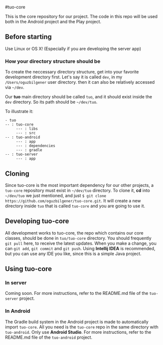 #tuo-core

This is the core repository for our project. The code in this repo will be used both in the Android project and the Play project.

## Before starting
Use Linux or OS X! (Especially if you are developing the server app)
### How your directory structure should be
To create the neccessary directory structure, get into your favorite development directory first. Let's say it is called `dev`, in my `/Users/oguzbilgener` user directory. then it can also be relatively accessed via `~/dev`.

Our **tuo** main directory should be called `tuo`, and it should exist inside the `dev` directory. So its path should be `~/dev/tuo`.

To illustrate it:
```
- tuo
-- : tuo-core
	 --- : libs
	 --- : src
-- : tuo-android
	 --- : app
	 --- : dependencies
	 --- : gradle
-- : tuo-server
	 --- : app
```


## Cloning
Since tuo-core is the most important dependency for our other projects, a `tuo-core` repository must exist in `~/dev/tuo` directory. To clone it, **cd** into `~/dev/tuo` we just mentioned, and just `$ git clone https://github.com/oguzbilgener/tuo-core.git`. It will create a new directory inside `tuo` that is called `tuo-core` and you are going to use it.

## Developing tuo-core
All development works to tuo-core, the repo which contains our core classes, should be done in `tuo/tuo-core` directory. You should frequently `git pull` here, to receive the latest updates. When you make a change, you can `git add`, `git commit` and `git push`. Using **Intellij IDEA** is recommended, but you can use any IDE you like, since this is a simple Java project.

## Using tuo-core
### In server
Coming soon. For more instructions, refer to the README.md file of the `tuo-server` project.

### In Android
The Gradle build system in the Android project is made to automatically import `tuo-core`. All you need is the `tuo-core` repo in the same directory with `tuo-android`. Only use **Android Studio**. For more instructions, refer to the README.md file of the `tuo-android` project.
